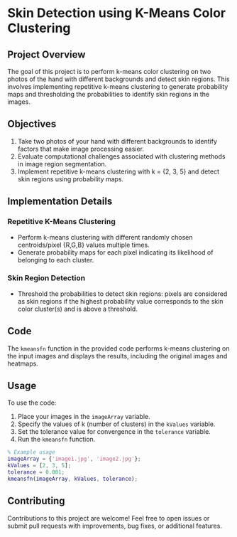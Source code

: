 # Skin Detection using K-Means Color Clustering

## Project Overview

The goal of this project is to perform k-means color clustering on two photos of the hand with different backgrounds and detect skin regions. This involves implementing repetitive k-means clustering to generate probability maps and thresholding the probabilities to identify skin regions in the images.

## Objectives

1. Take two photos of your hand with different backgrounds to identify factors that make image processing easier.
2. Evaluate computational challenges associated with clustering methods in image region segmentation.
3. Implement repetitive k-means clustering with k = {2, 3, 5} and detect skin regions using probability maps.

## Implementation Details

### Repetitive K-Means Clustering

- Perform k-means clustering with different randomly chosen centroids/pixel {R,G,B} values multiple times.
- Generate probability maps for each pixel indicating its likelihood of belonging to each cluster.

### Skin Region Detection

- Threshold the probabilities to detect skin regions: pixels are considered as skin regions if the highest probability value corresponds to the skin color cluster(s) and is above a threshold.

## Code

The `kmeansfn` function in the provided code performs k-means clustering on the input images and displays the results, including the original images and heatmaps.

## Usage

To use the code:
1. Place your images in the `imageArray` variable.
2. Specify the values of k (number of clusters) in the `kValues` variable.
3. Set the tolerance value for convergence in the `tolerance` variable.
4. Run the `kmeansfn` function.

```matlab
% Example usage
imageArray = {'image1.jpg', 'image2.jpg'};
kValues = [2, 3, 5];
tolerance = 0.001;
kmeansfn(imageArray, kValues, tolerance);
```

## Contributing

Contributions to this project are welcome! Feel free to open issues or submit pull requests with improvements, bug fixes, or additional features.
